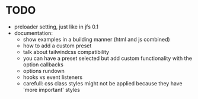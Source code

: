 # TODO
-   preloader setting, just like in jfs 0.1
-   documentation:
    - show examples in a building manner (html and js combined)
    - how to add a custom preset
    - talk about tailwindcss compatibility
    - you can have a preset selected but add custom functionality with the option callbacks
    - options rundown
    - hooks vs event listeners
    - carefull: css class styles might not be applied because they have 'more important' styles
